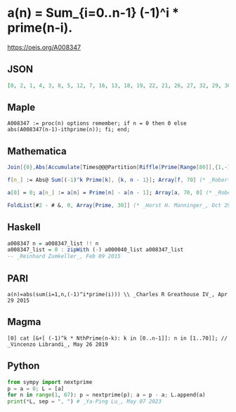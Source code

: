 # a\(n\) \= Sum\_\{i\=0\.\.n\-1\} \(\-1\)^i \* prime\(n\-i\)\.
https://oeis.org/A008347
## JSON
```JSON
[0, 2, 1, 4, 3, 8, 5, 12, 7, 16, 13, 18, 19, 22, 21, 26, 27, 32, 29, 38, 33, 40, 39, 44, 45, 52, 49, 54, 53, 56, 57, 70, 61, 76, 63, 86, 65, 92, 71, 96, 77, 102, 79, 112, 81, 116, 83, 128, 95, 132, 97, 136, 103, 138, 113, 144, 119, 150, 121, 156, 125, 158, 135, 172, 139, 174, 143]
```
## Maple
```Maple
A008347 := proc(n) options remember; if n = 0 then 0 else abs(A008347(n-1)-ithprime(n)); fi; end;
```
## Mathematica
```Mathematica
Join[{0},Abs[Accumulate[Times@@@Partition[Riffle[Prime[Range[80]],{1,-1}], 2]]]] (* _Harvey P. Dale_, Dec 11 2011 *)
```
```Mathematica
f[n_] := Abs@ Sum[(-1)^k Prime[k], {k, n - 1}]; Array[f, 70] (* _Robert G. Wilson v_, Oct 08 2013 *)
```
```Mathematica
a[0] = 0; a[n_] := a[n] = Prime[n] - a[n - 1]; Array[a, 70, 0] (* _Robert G. Wilson v_, Oct 16 2013 *)
```
```Mathematica
FoldList[#2 - # &, 0, Array[Prime, 30]] (* _Horst H. Manninger_, Oct 29 2021 *)
```
## Haskell
```Haskell
a008347 n = a008347_list !! n
a008347_list = 0 : zipWith (-) a000040_list a008347_list
-- _Reinhard Zumkeller_, Feb 09 2015
```
## PARI
```PARI
a(n)=abs(sum(i=1,n,(-1)^i*prime(i))) \\ _Charles R Greathouse IV_, Apr 29 2015
```
## Magma
```Magma
[0] cat [&+[ (-1)^k * NthPrime(n-k): k in [0..n-1]]: n in [1..70]]; // _Vincenzo Librandi_, May 26 2019
```
## Python
```Python
from sympy import nextprime
p = a = 0; L = [a]
for n in range(1, 67): p = nextprime(p); a = p - a; L.append(a)
print(*L, sep = ", ") # _Ya-Ping Lu_, May 07 2023
```
